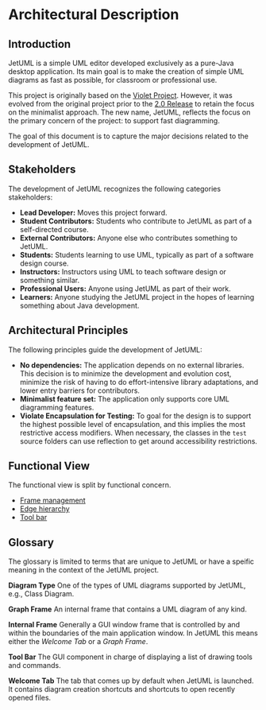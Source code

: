 # Architectural Description

## Introduction

JetUML is a simple UML editor developed exclusively as a pure-Java desktop application. Its main goal is to make the creation of simple UML diagrams as fast as possible, for classroom or professional use.

This project is originally based on the [Violet Project](http://www.horstmann.com/violet/). However, it was evolved from the original project prior to the [2.0 Release](http://alexdp.free.fr/violetumleditor/page.php) to retain the focus on the minimalist approach. The new name, JetUML, reflects the focus on the primary concern of the project: to support fast diagramming.

The goal of this document is to capture the major decisions related to the development of JetUML.

## Stakeholders

The development of JetUML recognizes the following categories stakeholders:

* **Lead Developer:** Moves this project forward.
* **Student Contributors:** Students who contribute to JetUML as part of a self-directed course.
* **External Contributors:** Anyone else who contributes something to JetUML.
* **Students:** Students learning to use UML, typically as part of a software design course.
* **Instructors:** Instructors using UML to teach software design or something similar.
* **Professional Users:** Anyone using JetUML as part of their work.
* **Learners:** Anyone studying the JetUML project in the hopes of learning something about Java development.

## Architectural Principles

The following principles guide the development of JetUML:

* **No dependencies:** The application depends on no external libraries. This decision is to minimize the development and evolution cost, minimize the risk of having to do effort-intensive library adaptations, and lower entry barriers for contributors.
* **Minimalist feature set:** The application only supports core UML diagramming features. 
* **Violate Encapsulation for Testing:** To goal for the design is to support the highest possible level of encapsulation, and this implies the most restrictive access modifiers. When necessary, the 
classes in the `test` source folders can use reflection to get around accessibility restrictions.

## Functional View
The functional view is split by functional concern.

 * [Frame management](functional/frameManagement.md)
 * [Edge hierarchy](functional/EdgeHierarchy.md)
 * [Tool bar](functional/toolbar.md)
 
## Glossary
The glossary is limited to terms that are unique to JetUML or have a speific meaning in the context of the JetUML project.

**Diagram Type** One of the types of UML diagrams supported by JetUML, e.g., Class Diagram.

**Graph Frame** An internal frame that contains a UML diagram of any kind.

**Internal Frame** Generally a GUI window frame that is controlled by and within the boundaries of the main application window. In JetUML this means either the *Welcome Tab* or a *Graph Frame*.

**Tool Bar** The GUI component in charge of displaying a list of drawing tools and commands.

**Welcome Tab** The tab that comes up by default when JetUML is launched. It contains diagram creation shortcuts and shortcuts to open recently opened files.

